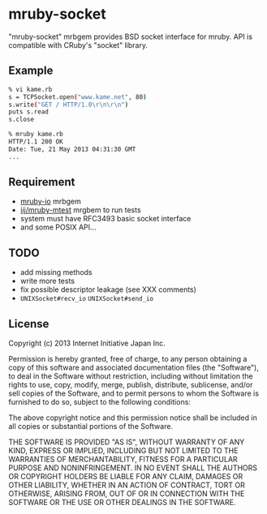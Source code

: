 mruby-socket
============

"mruby-socket" mrbgem provides BSD socket interface for mruby.
API is compatible with CRuby's "socket" library.


## Example
```sh
% vi kame.rb
s = TCPSocket.open("www.kame.net", 80)
s.write("GET / HTTP/1.0\r\n\r\n")
puts s.read
s.close

% mruby kame.rb
HTTP/1.1 200 OK
Date: Tue, 21 May 2013 04:31:30 GMT
...
```

## Requirement
- [mruby-io](https://github.com/mruby/mruby/tree/master/mrbgems/mruby-io) mrbgem
- [iij/mruby-mtest](https://github.com/iij/mruby-mtest) mrgbem to run tests
- system must have RFC3493 basic socket interface
- and some POSIX API...

## TODO
- add missing methods
- write more tests
- fix possible descriptor leakage (see XXX comments)
- `UNIXSocket#recv_io` `UNIXSocket#send_io`


## License

Copyright (c) 2013 Internet Initiative Japan Inc.

Permission is hereby granted, free of charge, to any person obtaining a
copy of this software and associated documentation files (the "Software"),
to deal in the Software without restriction, including without limitation
the rights to use, copy, modify, merge, publish, distribute, sublicense,
and/or sell copies of the Software, and to permit persons to whom the
Software is furnished to do so, subject to the following conditions:

The above copyright notice and this permission notice shall be included in
all copies or substantial portions of the Software.

THE SOFTWARE IS PROVIDED "AS IS", WITHOUT WARRANTY OF ANY KIND, EXPRESS OR
IMPLIED, INCLUDING BUT NOT LIMITED TO THE WARRANTIES OF MERCHANTABILITY,
FITNESS FOR A PARTICULAR PURPOSE AND NONINFRINGEMENT. IN NO EVENT SHALL THE
AUTHORS OR COPYRIGHT HOLDERS BE LIABLE FOR ANY CLAIM, DAMAGES OR OTHER
LIABILITY, WHETHER IN AN ACTION OF CONTRACT, TORT OR OTHERWISE, ARISING
FROM, OUT OF OR IN CONNECTION WITH THE SOFTWARE OR THE USE OR OTHER
DEALINGS IN THE SOFTWARE.
